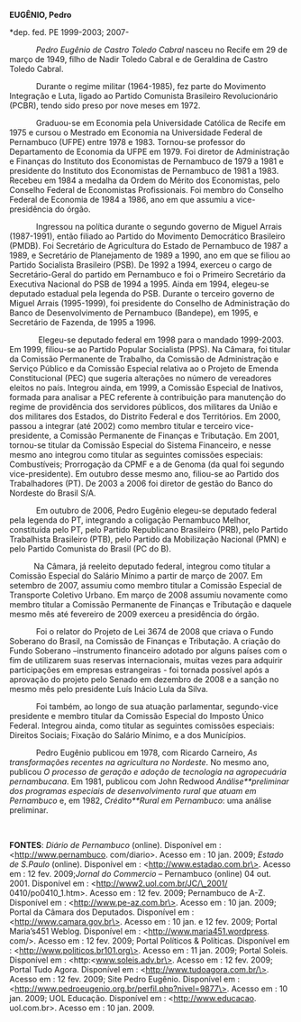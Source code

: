 **EUGÊNIO, Pedro**

\*dep. fed. PE 1999-2003; 2007-

            *Pedro Eugênio de Castro Toledo Cabral* nasceu no Recife em
29 de março de 1949, filho de Nadir Toledo Cabral e de Geraldina de
Castro Toledo Cabral.

            Durante o regime militar (1964-1985), fez parte do Movimento
Integração e Luta, ligado ao Partido Comunista Brasileiro Revolucionário
(PCBR), tendo sido preso por nove meses em 1972.

            Graduou-se em Economia pela Universidade Católica de Recife
em 1975 e cursou o Mestrado em Economia na Universidade Federal de
Pernambuco (UFPE) entre 1978 e 1983. Tornou-se professor do Departamento
de Economia da UFPE em 1979. Foi diretor de Administração e Finanças do
Instituto dos Economistas de Pernambuco de 1979 a 1981 e presidente do
Instituto dos Economistas de Pernambuco de 1981 a 1983. Recebeu em 1984
a medalha da Ordem do Mérito dos Economistas, pelo Conselho Federal de
Economistas Profissionais. Foi membro do Conselho Federal de Economia de
1984 a 1986, ano em que assumiu a vice-presidência do órgão.

            Ingressou na política durante o segundo governo de Miguel
Arrais (1987-1991), então filiado ao Partido do Movimento Democrático
Brasileiro (PMDB). Foi Secretário de Agricultura do Estado de Pernambuco
de 1987 a 1989, e Secretário de Planejamento de 1989 a 1990, ano em que
se filiou ao Partido Socialista Brasileiro (PSB). De 1992 a 1994,
exerceu o cargo de Secretário-Geral do partido em Pernambuco e foi o
Primeiro Secretário da Executiva Nacional do PSB de 1994 a 1995. Ainda
em 1994, elegeu-se deputado estadual pela legenda do PSB. Durante o
terceiro governo de Miguel Arrais (1995-1999), foi presidente do
Conselho de Administração do Banco de Desenvolvimento de Pernambuco
(Bandepe), em 1995, e Secretário de Fazenda, de 1995 a 1996.

             Elegeu-se deputado federal em 1998 para o mandado
1999-2003. Em 1999, filiou-se ao Partido Popular Socialista (PPS). Na
Câmara, foi titular da Comissão Permanente de Trabalho, da Comissão de
Administração e Serviço Público e da Comissão Especial relativa ao o
Projeto de Emenda Constitucional (PEC) que sugeria alterações no número
de vereadores eleitos no país. Integrou ainda, em 1999, a Comissão
Especial de Inativos, formada para analisar a PEC referente à
contribuição para manutenção do regime de providência dos servidores
públicos, dos militares da União e dos militares dos Estados, do
Distrito Federal e dos Territórios. Em 2000, passou a integrar (até
2002) como membro titular e terceiro vice-presidente, a Comissão
Permanente de Finanças e Tributação. Em 2001, tornou-se titular da
Comissão Especial do Sistema Financeiro, e nesse mesmo ano integrou como
titular as seguintes comissões especiais: Combustíveis; Prorrogação da
CPMF e a de Genoma (da qual foi segundo vice-presidente). Em outubro
desse mesmo ano, filiou-se ao Partido dos Trabalhadores (PT). De 2003 a
2006 foi diretor de gestão do Banco do Nordeste do Brasil S/A.

            Em outubro de 2006, Pedro Eugênio elegeu-se deputado federal
pela legenda do PT, integrando a coligação Pernambuco Melhor,
constituída pelo PT, pelo Partido Republicano Brasileiro (PRB), pelo
Partido Trabalhista Brasileiro (PTB), pelo Partido da Mobilização
Nacional (PMN) e pelo Partido Comunista do Brasil (PC do B).

           Na Câmara, já reeleito deputado federal, integrou como
titular a Comissão Especial do Salário Mínimo a partir de março de 2007.
Em setembro de 2007, assumiu como membro titular a Comissão Especial de
Transporte Coletivo Urbano. Em março de 2008 assumiu novamente como
membro titular a Comissão Permanente de Finanças e Tributação e daquele
mesmo mês até fevereiro de 2009 exerceu a presidência do órgão.

            Foi o relator do Projeto de Lei 3674 de 2008 que criava o
Fundo Soberano do Brasil, na Comissão de Finanças e Tributação. A
criação do Fundo Soberano –instrumento financeiro adotado por alguns
países com o fim de utilizarem suas reservas internacionais, muitas
vezes para adquirir participações em empresas estrangeiras - foi tornada
possível após a aprovação do projeto pelo Senado em dezembro de 2008 e a
sanção no mesmo mês pelo presidente Luís Inácio Lula da Silva.

            Foi também, ao longo de sua atuação parlamentar,
segundo-vice presidente e membro titular da Comissão Especial do Imposto
Único Federal. Integrou ainda, como titular as seguintes comissões
especiais: Direitos Sociais; Fixação do Salário Mínimo, e a dos
Municípios.

            Pedro Eugênio publicou em 1978, com Ricardo Carneiro, *As
transformações recentes na agricultura no Nordeste*. No mesmo ano,
publicou *O processo de geração e adoção de tecnologia na agropecuária
pernambucana*. Em 1981, publicou com John Redwood *Análise**preliminar
dos programas especiais de desenvolvimento rural que atuam em
Pernambuco* e, em 1982, *Crédito**Rural em Pernambuco*: uma análise
preliminar.

 

**FONTES**: *Diário de Pernambuco* (online). Disponível em :
\<http://www.pernambuco. com/diario\>. Acesso em : 10 jan. 2009; *Estado
de S.Paulo* (online). Disponível em : \<http://www.estadao.com.br\>.
Acesso em : 12 fev. 2009;*Jornal do Commercio* – Pernambuco (online) 04
out. 2001. Disponível em : \<http://www2.uol.com.br/JC/\_2001/
0410/po0410\_1.htm\>. Acesso em : 12 fev. 2009; Pernambuco de A-Z.
Disponível em : \<http://www.pe-az.com.br\>. Acesso em : 10 jan. 2009;
Portal da Câmara dos Deputados. Disponível em :
\<http://www.camara.gov.br\>. Acesso em : 10 jan. e 12 fev. 2009; Portal
Maria’s451 Weblog. Disponível em : \<http://www.maria451.wordpress.
com/\>. Acesso em : 12 fev. 2009; Portal Políticos & Políticas.
Disponível em : \<http://www.politicos.br101.org\>. Acesso em : 11 jan.
2009; Portal Soleis. Disponível em : \<http:\<www.soleis.adv.br\>.
Acesso em : 12 fev. 2009; Portal Tudo Agora. Disponível em :
\<http://www.tudoagora.com.br/\>. Acesso em : 12 fev. 2009; Site Pedro
Eugênio. Disponível em :
\<http://www.pedroeugenio.org.br/perfil.php?nivel=9877\>. Acesso em : 10
jan. 2009; UOL Educação. Disponível em : \<http://www.educacao.
uol.com.br\>. Acesso em : 10 jan. 2009.

 

 

 

 

 

 

 

 

 

 

 

 

 

 

 

 
